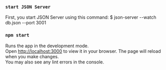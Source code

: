 ### `start JSON Server`
First, you start JSON Server using this command:
$ json-server --watch db.json --port 3001

### `npm start`
Runs the app in the development mode.\
Open [http://localhost:3000](http://localhost:3000) to view it in your browser.
The page will reload when you make changes.\
You may also see any lint errors in the console.



